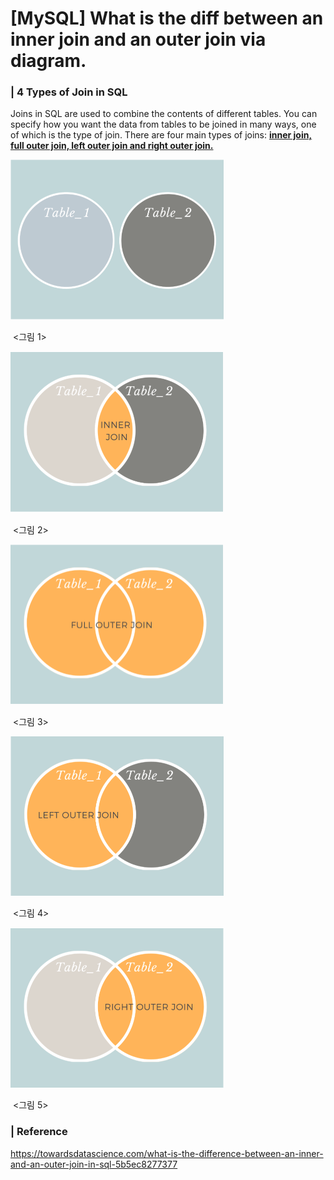 # [MySQL] What is the diff between an inner join and an outer join via diagram.



### | 4 Types of Join in SQL 

Joins in SQL are used to combine the contents of different tables. You can specify how you want the data from tables to be joined in many ways, one of which is the type of join. There are four main types of joins: **<u>inner join, full outer join, left outer join and right outer join.</u>**

<img src="./image/inner-outer-join1.png" alt="image-20210716210233724" style="zoom:50%;" />

​																	  <그림 1> 

<img src="./image/inner-outer-join2.png" alt="image-20210716210302505" style="zoom:50%;" />

​																      <그림 2> 

<img src="./image/inner-outer-join3.png" alt="image-20210716210330928" style="zoom:50%;" />

​																	  <그림 3>

<img src="./image/inner-outer-join4.png" alt="image-20210716210355745" style="zoom:50%;" />

​																	  <그림 4> 

<img src="./image/inner-outer-join5.png" alt="image-20210716210416116" style="zoom:50%;" />

​																	  <그림 5> 

### | Reference

https://towardsdatascience.com/what-is-the-difference-between-an-inner-and-an-outer-join-in-sql-5b5ec8277377